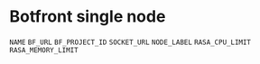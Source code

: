 # Botfront single node

`NAME`
`BF_URL`
`BF_PROJECT_ID`
`SOCKET_URL`
`NODE_LABEL`
`RASA_CPU_LIMIT`
`RASA_MEMORY_LIMIT`
